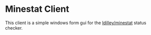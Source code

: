 # Minestat Client

This client is a simple windows form gui for the [ldilley/minestat](https://github.com/ldilley/minestat "Github.com Minestat") status checker. 
